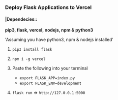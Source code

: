 ### Deploy Flask Applications to Vercel 


####  |Dependecies::

**pip3, flask, vercel, nodejs, npm & python3**

'Assuming you have python3, npm & nodejs installed'

1. `pip3 install flask` 
2. `npm i -g vercel`
3. Paste the following into your terminal
   - `export FLASK_APP=index.py`   
   - `export FLASK_ENV=development`

4. `flask run` => `http://127.0.0.1:5000`





